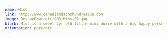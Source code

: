 ```yaml
---
name: Miss
link: http://www.canadiandachshundrescue.com
image: RescuePawtrait-CDR-Miss-02.jpg
blurb: Miss is a sweet 2yr old little mini doxie with a big happy personality.
orientation: portrait
---
```

